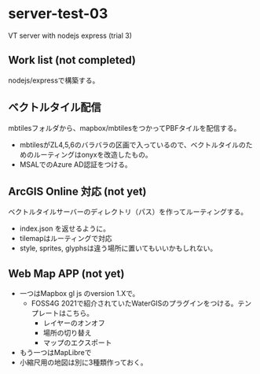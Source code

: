# server-test-03
VT server with nodejs express (trial 3)


## Work list (not completed)

nodejs/expressで構築する。


## ベクトルタイル配信
mbtilesフォルダから、mapbox/mbtilesをつかってPBFタイルを配信する。

* mbtilesがZL4,5,6のバラバラの区画で入っているので、ベクトルタイルのためのルーティングはonyxを改造したもの。
* MSALでのAzure AD認証をつける。

## ArcGIS Online 対応 (not yet)
ベクトルタイルサーバーのディレクトリ（パス）を作ってルーティングする。

* index.json を返せるように。
* tilemapはルーティングで対応
* style, sprites, glyphsは違う場所に置いてもいいかもしれない。
 
## Web Map APP (not yet)

* 一つはMapbox gl js のversion 1.Xで。
    * FOSS4G 2021で紹介されていたWaterGISのプラグインをつける。テンプレートはこちら。
        * レイヤーのオンオフ
        * 場所の切り替え
        * マップのエクスポート
* もう一つはMapLibreで
* 小縮尺用の地図は別に3種類作っておく。


